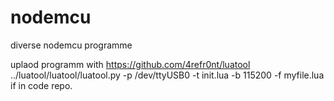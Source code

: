 # nodemcu
diverse nodemcu programme


uplaod programm with  https://github.com/4refr0nt/luatool
../luatool/luatool/luatool.py -p /dev/ttyUSB0 -t init.lua -b 115200 -f myfile.lua
if in code repo.
